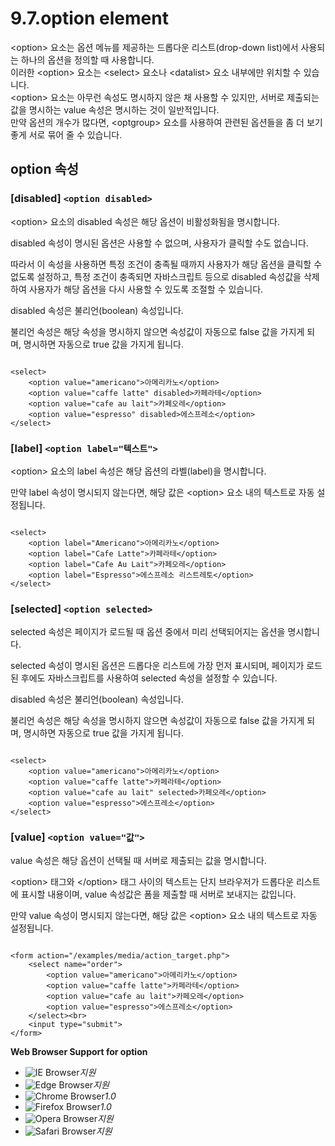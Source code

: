 # 9.7.option element

&lt;option&gt; 요소는 옵션 메뉴를 제공하는 드롭다운 리스트\(drop-down list\)에서 사용되는 하나의 옵션을 정의할 때 사용합니다.  
이러한 &lt;option&gt; 요소는 &lt;select&gt; 요소나 &lt;datalist&gt; 요소 내부에만 위치할 수 있습니다.  
&lt;option&gt; 요소는 아무런 속성도 명시하지 않은 채 사용할 수 있지만, 서버로 제출되는 값을 명시하는 value 속성은 명시하는 것이 일반적입니다.  
만약 옵션의 개수가 많다면, &lt;optgroup&gt; 요소를 사용하여 관련된 옵션들을 좀 더 보기 좋게 서로 묶어 줄 수 있습니다.

## **option 속성**

### \[disabled\] `<option disabled>`

&lt;option&gt; 요소의 disabled 속성은 해당 옵션이 비활성화됨을 명시합니다.

disabled 속성이 명시된 옵션은 사용할 수 없으며, 사용자가 클릭할 수도 없습니다.

따라서 이 속성을 사용하면 특정 조건이 충족될 때까지 사용자가 해당 옵션을 클릭할 수 없도록 설정하고, 특정 조건이 충족되면 자바스크립트 등으로 disabled 속성값을 삭제하여 사용자가 해당 옵션을 다시 사용할 수 있도록 조절할 수 있습니다.

disabled 속성은 불리언\(boolean\) 속성입니다.

불리언 속성은 해당 속성을 명시하지 않으면 속성값이 자동으로 false 값을 가지게 되며, 명시하면 자동으로 true 값을 가지게 됩니다.

```text

<select>
	<option value="americano">아메리카노</option>
	<option value="caffe latte" disabled>카페라테</option>
	<option value="cafe au lait">카페오레</option>
	<option value="espresso" disabled>에스프레소</option>
</select>
```

### \[label\] `<option label="텍스트">`

&lt;option&gt; 요소의 label 속성은 해당 옵션의 라벨\(label\)을 명시합니다.

만약 label 속성이 명시되지 않는다면, 해당 값은 &lt;option&gt; 요소 내의 텍스트로 자동 설정됩니다.

```text

<select>
	<option label="Americano">아메리카노</option>
	<option label="Cafe Latte">카페라테</option>
	<option label="Cafe Au Lait">카페오레</option>
	<option label="Espresso">에스프레소 리스트레토</option>
</select>
```

### \[selected\] `<option selected>`

selected 속성은 페이지가 로드될 때 옵션 중에서 미리 선택되어지는 옵션을 명시합니다.

selected 속성이 명시된 옵션은 드롭다운 리스트에 가장 먼저 표시되며, 페이지가 로드된 후에도 자바스크립트를 사용하여 selected 속성을 설정할 수 있습니다.

disabled 속성은 불리언\(boolean\) 속성입니다.

불리언 속성은 해당 속성을 명시하지 않으면 속성값이 자동으로 false 값을 가지게 되며, 명시하면 자동으로 true 값을 가지게 됩니다.

```text

<select>
	<option value="americano">아메리카노</option>
	<option value="caffe latte">카페라테</option>
	<option value="cafe au lait" selected>카페오레</option>
	<option value="espresso">에스프레소</option>
</select>
```

### \[value\] `<option value="값">`

value 속성은 해당 옵션이 선택될 때 서버로 제출되는 값을 명시합니다.

&lt;option&gt; 태그와 &lt;/option&gt; 태그 사이의 텍스트는 단지 브라우저가 드롭다운 리스트에 표시할 내용이며, value 속성값은 폼을 제출할 때 서버로 보내지는 값입니다.

만약 value 속성이 명시되지 않는다면, 해당 값은 &lt;option&gt; 요소 내의 텍스트로 자동 설정됩니다.

```text

<form action="/examples/media/action_target.php">
	<select name="order">
		<option value="americano">아메리카노</option>
		<option value="caffe latte">카페라테</option>
		<option value="cafe au lait">카페오레</option>
		<option value="espresso">에스프레소</option>
	</select><br>
	<input type="submit">
</form>
```

**Web Browser Support for option**

* ![IE Browser](images/icon/ico_ie-true.png)_지원_
* ![Edge Browser](images/icon/ico_edge-true.png)_지원_
* ![Chrome Browser](images/icon/ico_chrome-true.png)_1.0_
* ![Firefox Browser](images/icon/ico_firefox-true.png)_1.0_
* ![Opera Browser](images/icon/ico_opera-true.png)_지원_
* ![Safari Browser](images/icon/ico_safari-true.png)_지원_

